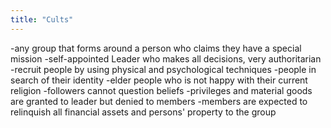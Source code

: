 ```yaml
---
title: "Cults"
---
```

-any group that forms around a person who claims they have a special mission
-self-appointed Leader who makes all decisions, very authoritarian
-recruit people by using physical and psychological techniques
-people in search of their identity
-elder people who is not happy with their current religion
-followers cannot question beliefs
-privileges and material goods are granted to leader but denied to members
-members are expected to relinquish all financial assets and persons' property to the group

